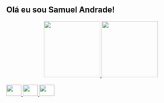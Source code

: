 ## Olá eu sou Samuel Andrade!
<div align="center">
<a href="https://github.com/samueldev45">
<img height="150em" src="https://github-readme-stats.vercel.app/api?username=samueldev45&show_icons=true&theme=dracula&include_all_commits=true&count_private=true"/>
<img height="150em" src="https://github-readme-stats.vercel.app/api/top-langs/?username=samueldev45&layout=compact&langs_count=7&theme=dracula"/>
</div>

<div style="display: inline_block"><br>
<img height="30" width="40" src="https://cdn.jsdelivr.net/gh/devicons/devicon/icons/python/python-original.svg" />   
<img height="30" width="40 "src="https://cdn.jsdelivr.net/gh/devicons/devicon/icons/lua/lua-original-wordmark.svg" />
<img height="30" width="40" src="https://cdn.jsdelivr.net/gh/devicons/devicon/icons/cplusplus/cplusplus-original.svg" />       
</div>

 ##
 
